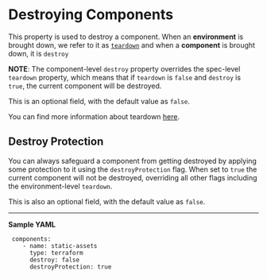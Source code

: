 # Destroying Components

This property is used to destroy a component. When an **environment** is brought down, we refer to it as [`teardown`](/policies/teardown) and when a **component** is brought down, it is `destroy`


**NOTE**: The component-level `destroy` property overrides the spec-level `teardown` property, which means that if `teardown` is `false` and `destroy` is `true`, the current component will be destroyed.

This is an optional field, with the default value as `false`.

You can find more information about teardown [here](/policies/teardown).

## Destroy Protection

You can always safeguard a component from getting destroyed by applying some protection to it using the `destroyProtection` flag. When set to `true` the current component will not be destroyed, overriding all other flags including the environment-level `teardown`.

This is also an optional field, with the default value as `false`.

---
**Sample YAML**
```
 components:
    - name: static-assets
      type: terraform
      destroy: false
      destroyProtection: true
```

